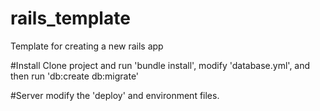 # rails_template
Template for creating a new rails app

#Install
Clone project and run 'bundle install', modify 'database.yml', and then run 'db:create db:migrate'

#Server
modify the 'deploy' and environment files.
